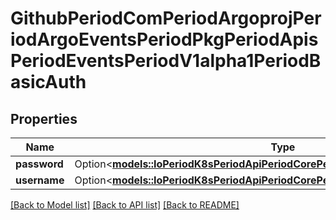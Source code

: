 # GithubPeriodComPeriodArgoprojPeriodArgoEventsPeriodPkgPeriodApisPeriodEventsPeriodV1alpha1PeriodBasicAuth

## Properties

Name | Type | Description | Notes
------------ | ------------- | ------------- | -------------
**password** | Option<[**models::IoPeriodK8sPeriodApiPeriodCorePeriodV1PeriodSecretKeySelector**](io.k8s.api.core.v1.SecretKeySelector.md)> |  | [optional]
**username** | Option<[**models::IoPeriodK8sPeriodApiPeriodCorePeriodV1PeriodSecretKeySelector**](io.k8s.api.core.v1.SecretKeySelector.md)> |  | [optional]

[[Back to Model list]](../README.md#documentation-for-models) [[Back to API list]](../README.md#documentation-for-api-endpoints) [[Back to README]](../README.md)


